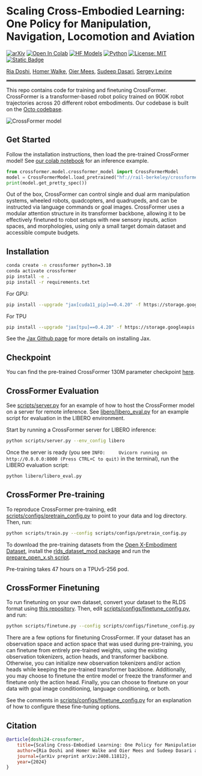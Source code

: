 # Scaling Cross-Embodied Learning: One Policy for Manipulation, Navigation, Locomotion and Aviation
[![arXiv](https://img.shields.io/badge/arXiv-2408.11812-df2a2a.svg)](https://arxiv.org/pdf/2408.11812)
[![Open In Colab](https://colab.research.google.com/assets/colab-badge.svg)](https://githubtocolab.com/rail-berkeley/crossformer/blob/main/inference_pretrained.ipynb)
[![HF Models](https://img.shields.io/badge/%F0%9F%A4%97-Models-yellow)](https://huggingface.co/rail-berkeley/crossformer)
[![Python](https://img.shields.io/badge/python-3.10-blue)](https://www.python.org)
[![License: MIT](https://img.shields.io/badge/License-MIT-yellow.svg)](https://opensource.org/licenses/MIT)
[![Static Badge](https://img.shields.io/badge/Project-Page-a)](https://crossformer-model.github.io/)

[Ria Doshi](https://www.linkedin.com/in/riadoshi/), [Homer Walke](https://homerwalke.com/), [Oier Mees](https://www.oiermees.com/), [Sudeep Dasari](https://sudeepdasari.github.io/), [Sergey Levine](https://people.eecs.berkeley.edu/~svlevine/)
<hr style="border: 2px solid gray;"></hr>

This repo contains code for training and finetuning CrossFormer. CrossFormer is a transformer-based robot policy trained on 900K robot trajectories across 20 different robot embodiments. Our codebase is built on the [Octo codebase](https://github.com/octo-models/octo).

![CrossFormer model](docs/assets/teaser.jpg)

## Get Started

Follow the installation instructions, then load the pre-trained CrossFormer model! See [our colab notebook](https://githubtocolab.com/rail-berkeley/crossformer/blob/main/inference_pretrained.ipynb) for an inference example.

```python
from crossformer.model.crossformer_model import CrossFormerModel
model = CrossFormerModel.load_pretrained("hf://rail-berkeley/crossformer")
print(model.get_pretty_spec())
```

Out of the box, CrossFormer can control single and dual arm manipulation systems, wheeled robots, quadcopters, and quadrupeds, and can be instructed via language commands or goal images.
CrossFormer uses a modular attention structure in its transformer backbone, allowing it to be effectively finetuned to robot setups with new sensory inputs, action spaces, and morphologies, using only a small target domain dataset and accessible compute budgets.


## Installation
```bash
conda create -n crossformer python=3.10
conda activate crossformer
pip install -e .
pip install -r requirements.txt
```
For GPU:
```bash
pip install --upgrade "jax[cuda11_pip]==0.4.20" -f https://storage.googleapis.com/jax-releases/jax_cuda_releases.html
```

For TPU
```bash
pip install --upgrade "jax[tpu]==0.4.20" -f https://storage.googleapis.com/jax-releases/libtpu_releases.html
```
See the [Jax Github page](https://github.com/google/jax) for more details on installing Jax.

## Checkpoint

You can find the pre-trained CrossFormer 130M parameter checkpoint [here](https://huggingface.co/rail-berkeley/crossformer).

## CrossFormer Evaluation

See [scripts/server.py](scripts/server.py) for an example of how to host the CrossFormer model on a server for remote inference. See [libero/libero_eval.py](libero/libero_eval.py) for an example script for evaluation in the LIBERO environment.

Start by running a CrossFormer server for LIBERO inference:
```bash
python scripts/server.py --env_config libero
```

Once the server is ready (you see `INFO:     Uvicorn running on http://0.0.0.0:8000 (Press CTRL+C to quit)` in the terminal), run the LIBERO evaluation script:
```bash
python libero/libero_eval.py
```

## CrossFormer Pre-training

To reproduce CrossFormer pre-training, edit [scripts/configs/pretrain_config.py](scripts/configs/pretrain_config.py) to point to your data and log directory. Then, run:

```bash
python scripts/train.py --config scripts/configs/pretrain_config.py
```

To download the pre-training datasets from the [Open X-Embodiment Dataset](https://robotics-transformer-x.github.io/),
install the [rlds_dataset_mod package](https://github.com/kpertsch/rlds_dataset_mod)
and run the [prepare_open_x.sh script](https://github.com/kpertsch/rlds_dataset_mod/blob/main/prepare_open_x.sh).

Pre-training takes 47 hours on a TPUv5-256 pod.

## CrossFormer Finetuning

To run finetuning on your own dataset, convert your dataset to the RLDS format using [this repository](https://github.com/kpertsch/rlds_dataset_builder). Then, edit [scripts/configs/finetune_config.py](scripts/configs/finetune_config.py), and run:

```bash
python scripts/finetune.py --config scripts/configs/finetune_config.py
```

There are a few options for finetuning CrossFormer. If your dataset has an observation space and action space that was used during pre-training, you can finetune from entirely pre-trained weights, using the existing observation tokenizers, action heads, and transformer backbone. Otherwise, you can initialize new observation tokenizers and/or action heads while keeping the pre-trained transformer backbone. Additionally, you may choose to finetune the entire model or freeze the transformer and finetune only the action head. Finally, you can choose to finetune on your data with goal image conditioning, language conditioning, or both.

See the comments in [scripts/configs/finetune_config.py](scripts/configs/finetune_config.py) for an explanation of how to configure these fine-tuning options.


## Citation

```bibtex
@article{doshi24-crossformer,
    title={Scaling Cross-Embodied Learning: One Policy for Manipulation, Navigation, Locomotion and Aviation},
    author={Ria Doshi and Homer Walke and Oier Mees and Sudeep Dasari and Sergey Levine},
    journal={arXiv preprint arXiv:2408.11812},
    year={2024}
}
```
